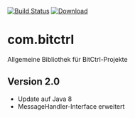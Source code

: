 [![Build Status](https://travis-ci.org/bitctrl/com.bitctrl.svg?branch=master)](https://travis-ci.org/bitctrl/com.bitctrl)
[![Download](https://api.bintray.com/packages/bitctrl/maven/com.bitctrl/images/download.svg)](https://bintray.com/bitctrl/maven/com.bitctrl)

# com.bitctrl
Allgemeine Bibliothek für BitCtrl-Projekte

## Version 2.0
- Update auf Java 8
- MessageHandler-Interface erweitert
